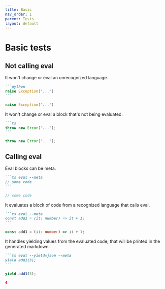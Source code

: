 ```yaml
---
title: Basic
nav_order: 1
parent: Tests
layout: default
---
```


# Basic tests

## Not calling eval

It won't change or eval an unrecognized language.

````md
```python
raise Exception("...")
```
````

```python
raise Exception("...")
```

It won't change or eval a block that's not being evaluated.

````md
```ts
throw new Error("...");
```
````

```ts
throw new Error("...");
```

## Calling eval

Eval blocks can be meta.

````md
```ts eval --meta
// some code
```
````

```ts
// some code
```

It evaluates a block of code from a recognized language that calls eval.

````md
```ts eval --meta
const add1 = (it: number) => it + 1;
```
````

```ts
const add1 = (it: number) => it + 1;
```

It handles yielding values from the evaluated code, that will be printed in the generated markdown.

````md
```ts eval --yield=json --meta
yield add1(3);
```
````

```ts
yield add1(3);
```

```json
4
```
